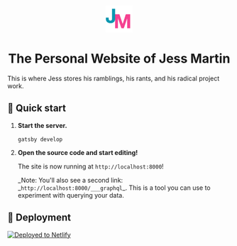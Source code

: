 <p align="center">
  <a href="https://jessmart.in">
    <img alt="Gatsby" src="https://raw.githubusercontent.com/jessmartin/jessmartdotin-gatsby/master/src/images/jm-logo-favicon.png" width="60" />
  </a>
</p>
<h1 align="center">
  The Personal Website of Jess Martin
</h1>

This is where Jess stores his ramblings, his rants, and his radical project work.

## 🚀 Quick start

1.  **Start the server.**

    ```shell
    gatsby develop
    ```

1.  **Open the source code and start editing!**

    The site is now running at `http://localhost:8000`!

    _Note: You'll also see a second link: _`http://localhost:8000/___graphql`\_. This is a tool you can use to experiment with querying your data.

## 💫 Deployment

[![Deployed to Netlify](https://www.netlify.com/img/deploy/button.svg)](https://jessmartdotin.netlify.app/)
